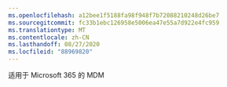 ```yaml
---
ms.openlocfilehash: a12bee1f5188fa98f948f7b72088210248d26be7
ms.sourcegitcommit: fc33b1ebc126958e5006ea47e55a7d922e4fc959
ms.translationtype: MT
ms.contentlocale: zh-CN
ms.lasthandoff: 08/27/2020
ms.locfileid: "88969820"
---
```

<Token xmlns:xlink="http://www.w3.org/1999/xlink">适用于 Microsoft 365 的 MDM</Token>